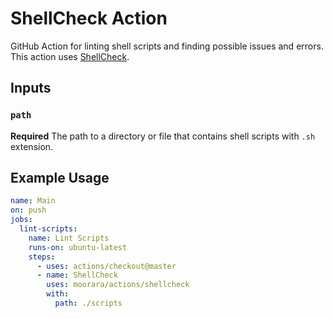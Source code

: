 # ShellCheck Action

GitHub Action for linting shell scripts and finding possible issues and errors.
This action uses [ShellCheck](https://github.com/koalaman/shellcheck).

## Inputs

### `path`

**Required** The path to a directory or file that contains shell scripts with `.sh` extension.

## Example Usage

```yaml
name: Main
on: push
jobs:
  lint-scripts:
    name: Lint Scripts
    runs-on: ubuntu-latest
    steps:
      - uses: actions/checkout@master
      - name: ShellCheck
        uses: moorara/actions/shellcheck
        with:
          path: ./scripts
```
